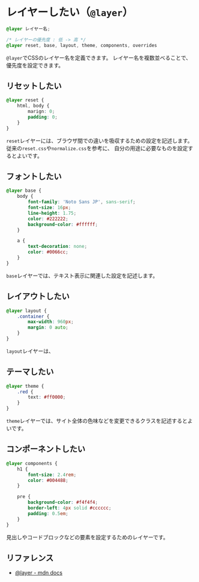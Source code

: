 # レイヤーしたい（`@layer`）

```css
@layer レイヤー名;

/* レイヤーの優先度 : 低 -> 高 */
@layer reset, base, layout, theme, components, overrides
```

`@layer`でCSSのレイヤー名を定義できます。
レイヤー名を複数並べることで、優先度を設定できます。

## リセットしたい

```css
@layer reset {
    html, body {
        marign: 0;
        padding: 0;
    }
}
```

`reset`レイヤーには、ブラウザ間での違いを吸収するための設定を記述します。
従来の`reset.css`や`normalize.css`を参考に、
自分の用途に必要なものを設定するとよいです。

## フォントしたい

```css
@layer base {
    body {
        font-family: 'Noto Sans JP', sans-serif;
        font-size: 16px;
        line-height: 1.75;
        color: #222222;
        background-color: #ffffff;
    }

    a {
        text-decoration: none;
        color: #0066cc;
    }
}
```

`base`レイヤーでは、テキスト表示に関連した設定を記述します。

## レイアウトしたい

```css
@layer layout {
    .container {
        max-width: 960px;
        margin: 0 auto;
    }
}
```

`layout`レイヤーは、

## テーマしたい

```css
@layer theme {
    .red {
        text: #ff0000;
    }
}
```

`theme`レイヤーでは、サイト全体の色味などを変更できるクラスを記述するとよいです。

## コンポーネントしたい

```css
@layer components {
    h1 {
        font-size: 2.4rem;
        color: #004488;
    }

    pre {
        background-color: #f4f4f4;
        border-left: 4px solid #cccccc;
        padding: 0.5em;
    }
}
```

見出しやコードブロックなどの要素を設定するためのレイヤーです。

## リファレンス

- [@layer - mdn docs](https://developer.mozilla.org/ja/docs/Web/CSS/@layer)

